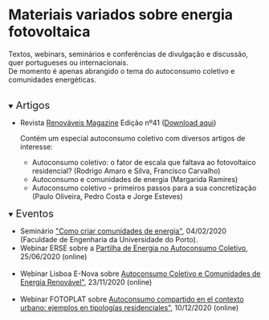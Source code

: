 # Materiais variados sobre energia fotovoltaica

Textos, webinars, seminários e conferências de divulgação e discussão, quer portugueses ou internacionais. <br>
De momento é apenas abrangido o tema do autoconsumo coletivo e comunidades energéticas. <br> <br>

<details open>
<summary> <span style="font-size:20px;">Artigos </span></summary>
<ul>

<li> Revista <a href="https://www.renovaveismagazine.pt/">Renováveis Magazine</a> Edição nº41 (<a href="https://www.renovaveismagazine.pt/revista-2/">Download aqui</a>) </li>

<p></p>Contém um especial autoconsumo coletivo com diversos artigos de interesse: 

<ul>
<li> Autoconsumo coletivo: o fator de escala que faltava ao fotovoltaico residencial? (Rodrigo Amaro e Silva, Francisco Carvalho)</li>
<li> Autoconsumo e comunidades de energia (Margarida Ramires) </li>
<li> Autoconsumo coletivo – primeiros passos para a sua concretização (Paulo Oliveira, Pedro Costa e Jorge Esteves)</li>
</ul>

</ul>
</details>

<details open>
<summary> <span style="font-size:20px;">Eventos</span></summary>

<ul>
<li> Seminário <a href="https://www.youtube.com/watch?v=TJt7GP-mCgE">"Como criar comunidades de energia"</a>, 04/02/2020 (Faculdade de Engenharia da Universidade do Porto).  </li> 

<li> Webinar ERSE sobre a <a href="https://www.youtube.com/watch?v=TjNuCm4gFjM"> Partilha de Energia no Autoconsumo Coletivo</a>, 25/06/2020 (online) </li>
<br>

<li> Webinar Lisboa E-Nova sobre <a href="https://www.youtube.com/watch?v=q4lRIdWtT7w"> Autoconsumo Coletivo e Comunidades de Energia Renovável"</a>, 23/11/2020 (online) </li>
<br>

<li> Webinar FOTOPLAT sobre <a href="https://www.youtube.com/watch?v=5xS06A5mmdw"> Autoconsumo compartido en el contexto urbano: ejemplos en tipologías residenciales"</a>, 10/12/2020 (online) </li>
</ul>
</details>